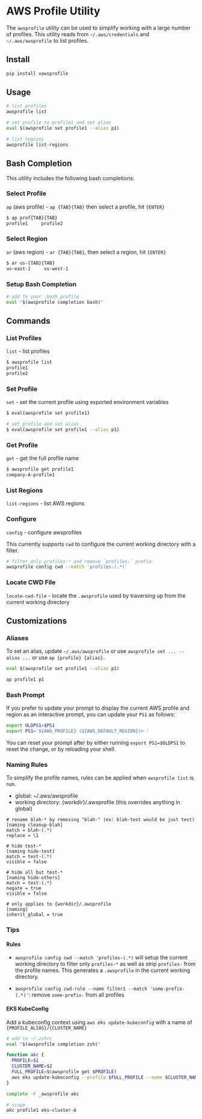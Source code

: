 # AWS Profile Utility

The `awsprofile` utility can be used to simplify working with a large number of profiles. This utility reads from `~/.aws/credentials` and `~/.aws/awsprofile` to list profiles.

## Install

```bash
pip install xawsprofile
```

## Usage

```bash
# list profiles
awsprofile list

# set profile to profile1 and set alias
eval $(awsprofile set profile1 --alias p1)

# list regions
awsprofile list-regions
```

## Bash Completion

This utility includes the following bash completions:

### Select Profile

`ap` (aws profile) - `ap {TAB}{TAB}` then select a profile, hit `{ENTER}`

```bash
$ ap prof{TAB}{TAB}
profile1     profile2
```

### Select Region

`ar` (aws region) - `ar {TAB}{TAB}`, then select a region, hit `{ENTER}`

```bash
$ ar us-{TAB}{TAB}
us-east-1     us-west-1
```

### Setup Bash Completion

```bash
# add to your .bash_profile
eval "$(awsprofile completion bash)"
```

## Commands

### List Profiles

`list` - list profiles

```bash
$ awsprofile list
profile1
profile2
```

### Set Profile

`set` - set the current profile using exported environment variables

```bash
$ eval(awsprofile set profile1)

# set profile and set alias
$ eval(awsprofile set profile1 --alias p1)
```

### Get Profile

`get` - get the full profile name

```bash
$ awsprofile get profile1
company-A-profile1
```

### List Regions

`list-regions` - list AWS regions

### Configure

`config` - configure awsprofiles

This currently supports `cwd` to configure the current working directory with a filter.

```bash
# filter only profiles-* and remove `profiles-` prefix
awsprofile config cwd --match 'profiles-(.*)`
```

### Locate CWD File

`locate-cwd-file` - locate the `.awsprofile` used by traversing up from the current working directory

## Customizations

### Aliases

To set an alias, update `~/.aws/awsprofile` or use `awsprofile set ... --alias ...` or use `ap {profile} {alias}`.

```bash
eval $(awsprofile set profile1 --alias p1)

ap profile1 p1
```

### Bash Prompt

If you prefer to update your prompt to display the current AWS profile and region as an interactive prompt, you can update your `PS1` as follows:

```bash
export OLDPS1=$PS1
export PS1='${AWS_PROFILE} (${AWS_DEFAULT_REGION})> '
```

You can reset your prompt after by either running `export PS1=$OLDPS1` to reset the change, or by reloading your shell.

### Naming Rules

To simplify the profile names, rules can be applied when `awsprofile list` is run.

* global: ~/.aws/awsprofile
* working directory: {workdir}/.awsprofile (this overrides anything in global)

```text
# rename blah-* by removing "blah-" (ex: blah-test would be just test)
[naming cleanup-blah]
match = blah-(.*)
replace = \1

# hide test-*
[naming hide-test]
match = test-(.*)
visible = false

# hide all but test-*
[naming hide-others]
match = test-(.*)
negate = true
visible = false

# only applies to {workdir}/.awsprofile
[naming]
inherit_global = true
```

### Tips

#### Rules

* `awsprofile config cwd --match 'profiles-(.*)` will setup the current working directory to filter only `profiles-*` as well as strip `profiles-` from the profile names. This generates a `.awsprofile` in the current working directory.

* `awsprofile config cwd-rule --name filter1 --match 'some-prefix-(.*)'`: remove `some-prefix-` from all profiles

#### EKS KubeConfig

Add a kubeconfig context using `aws eks update-kubeconfig` with a name of `{PROFILE_ALIAS}/{CLUSTER_NAME}`

```bash
# add to ~/.zshrc
eval "$(awsprofile completion zsh)"

function akc {
  PROFILE=$1
  CLUSTER_NAME=$2
  FULL_PROFILE=$(awsprofile get $PROFILE)
  aws eks update-kubeconfig --profile $FULL_PROFILE --name $CLUSTER_NAME --alias "$PROFILE/$CLUSTER_NAME"
}

complete -F _awsprofile akc

# usage
akc profile1 eks-cluster-A
```
